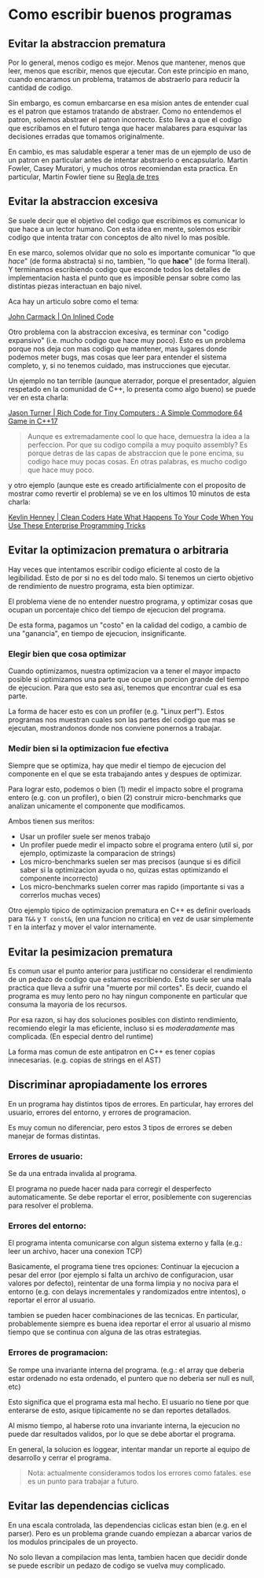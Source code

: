 # Como escribir buenos programas

## Evitar la abstraccion prematura

Por lo general, menos codigo es mejor. Menos que mantener, menos que
leer, menos que escribir, menos que ejecutar. Con este principio en
mano, cuando encaramos un problema, tratamos de abstraerlo para
reducir la cantidad de codigo.

Sin embargo, es comun embarcarse en esa mision antes de entender cual
es el patron que estamos tratando de abstraer. Como no entendemos el
patron, solemos abstraer el patron incorrecto. Esto lleva a que el
codigo que escribamos en el futuro tenga que hacer malabares para
esquivar las decisiones erradas que tomamos originalmente.

En cambio, es mas saludable esperar a tener mas de un ejemplo de
uso de un patron en particular antes de intentar abstraerlo o
encapsularlo. Martin Fowler, Casey Muratori, y muchos otros recomiendan
esta practica. En particular, Martin Fowler tiene su [Regla de tres](https://en.wikipedia.org/wiki/Rule_of_three_(computer_programming))

## Evitar la abstraccion excesiva

Se suele decir que el objetivo del codigo que escribimos es comunicar
lo que hace a un lector humano. Con esta idea en mente, solemos
escribir codigo que intenta tratar con conceptos de alto nivel lo mas
posible.

En ese marco, solemos olvidar que no solo es importante comunicar
"lo que *hace*" (de forma abstracta) si no, tambien, "lo que **hace**"
(de forma literal). Y terminamos escribiendo codigo que esconde todos
los detalles de implementacion hasta el punto que es imposible pensar
sobre como las distintas piezas interactuan en bajo nivel.

Aca hay un articulo sobre como el tema:

[John Carmack | On Inlined Code](http://number-none.com/blow/blog/programming/2014/09/26/carmack-on-inlined-code.html)

Otro problema con la abstraccion excesiva, es terminar con "codigo
expansivo" (i.e. mucho codigo que hace muy poco). Esto es un problema
porque nos deja con mas codigo que mantener, mas lugares donde podemos
meter bugs, mas cosas que leer para entender el sistema completo, y,
si no tenemos cuidado, mas instrucciones que ejecutar.

Un ejemplo no tan terrible (aunque aterrador, porque el presentador,
alguien respetado en la comunidad de C++, lo presenta como algo bueno)
se puede ver en esta charla:

[Jason Turner | Rich Code for Tiny Computers : A Simple Commodore 64 Game in C++17](https://www.youtube.com/watch?v=zBkNBP00wJE&t=4212s)

> Aunque es extremadamente cool lo que hace, demuestra la idea a la
> perfeccion. Por que su codigo compila a muy poquito assembly? Es porque
> detras de las capas de abstraccion que le pone encima, su codigo hace
> muy pocas cosas. En otras palabras, es mucho codigo que hace muy poco.

y otro ejemplo (aunque este es creado artificialmente con el proposito
de mostrar como revertir el problema) se ve en los ultimos 10 minutos
de esta charla:

[Kevlin Henney | Clean Coders Hate What Happens To Your Code When You Use These Enterprise Programming Tricks](https://youtu.be/brfqm9k6qzc?t=2609)


## Evitar la optimizacion prematura o arbitraria

Hay veces que intentamos escribir codigo eficiente al costo de la
legibilidad. Esto de por si no es del todo malo. Si tenemos un cierto
objetivo de rendimiento de nuestro programa, esta bien optimizar.

El problema viene de no entender nuestro programa, y optimizar cosas
que ocupan un porcentaje chico del tiempo de ejecucion del programa.

De esta forma, pagamos un "costo" en la calidad del codigo, a cambio
de una "ganancia", en tiempo de ejecucion, insignificante.

### Elegir bien que cosa optimizar

Cuando optimizamos, nuestra optimizacion va a tener el mayor impacto
posible si optimizamos una parte que ocupe un porcion grande del
tiempo de ejecucion. Para que esto sea asi, tenemos que encontrar
cual es esa parte.

La forma de hacer esto es con un profiler (e.g. "Linux perf"). Estos
programas nos muestran cuales son las partes del codigo que mas se
ejecutan, mostrandonos donde nos conviene ponernos a trabajar.

### Medir bien si la optimizacion fue efectiva

Siempre que se optimiza, hay que medir el tiempo de ejecucion del
componente en el que se esta trabajando antes y despues de optimizar.

Para lograr esto, podemos o bien (1) medir el impacto sobre el
programa entero (e.g. con un profiler), o bien (2) construir
micro-benchmarks que analizan unicamente el componente que modificamos.

Ambos tienen sus meritos:
 - Usar un profiler suele ser menos trabajo
 - Un profiler puede medir el impacto sobre el programa entero (util si, por ejemplo, optimizaste la comparacion de strings)
 - Los micro-benchmarks suelen ser mas precisos (aunque si es dificil saber si la optimizacion ayuda o no, quizas estas optimizando el componente incorrecto)
 - Los micro-benchmarks suelen correr mas rapido (importante si vas a correrlos muchas veces)

Otro ejemplo tipico de optimizacion prematura en C++ es definir
overloads para `T&&` y `T const&`, (en una funcion no critica) en vez
de usar simplemente `T` en la interfaz y mover el valor internamente.

## Evitar la pesimizacion prematura

Es comun usar el punto anterior para justificar no considerar el
rendimiento de un pedazo de codigo que estamos escribiendo.  Esto suele
ser una mala practica que lleva a sufrir una "muerte por mil cortes".
Es decir, cuando el programa es muy lento pero no hay ningun componente
en particular que consuma la mayoria de los recursos.

Por esa razon, si hay dos soluciones posibles con distinto rendimiento,
recomiendo elegir la mas eficiente, incluso si es *moderadamente* mas
complicada. (En especial dentro del runtime)

La forma mas comun de este antipatron en C++ es tener copias
innecesarias. (e.g. copias de strings en el AST)

## Discriminar apropiadamente los errores

En un programa hay distintos tipos de errores. En particular, hay
errores del usuario, errores del entorno, y errores de programacion.

Es muy comun no diferenciar, pero estos 3 tipos de errores se deben
manejar de formas distintas.

### Errores de usuario:

Se da una entrada invalida al programa.

El programa no puede hacer nada para corregir el desperfecto
automaticamente. Se debe reportar el error, posiblemente con
sugerencias para resolver el problema.

### Errores del entorno:

El programa intenta comunicarse con algun sistema externo y falla
(e.g.: leer un archivo, hacer una conexion TCP)

Basicamente, el programa tiene tres opciones: Continuar la ejecucion
a pesar del error (por ejemplo si falta un archivo de configuracion,
usar valores por defecto), reintentar de una forma limpia y no nociva
para el entorno (e.g. con delays incrementales y randomizados entre
intentos), o reportar el error al usuario.

tambien se pueden hacer combinaciones de las tecnicas. En particular,
probablemente siempre es buena idea reportar el error al usuario al
mismo tiempo que se continua con alguna de las otras estrategias.

### Errores de programacion:

Se rompe una invariante interna del programa.
(e.g.: el array que deberia estar ordenado no esta ordenado, el puntero
que no deberia ser null es null, etc)

Esto significa que el programa esta mal hecho. El usuario no tiene por
que enterarse de esto, asique tipicamente no se dan reportes detallados.

Al mismo tiempo, al haberse roto una invariante interna, la ejecucion
no puede dar resultados validos, por lo que se debe abortar el programa.

En general, la solucion es loggear, intentar mandar un reporte al
equipo de desarrollo y cerrar el programa.

> Nota: actualmente consideramos todos los errores como fatales. ese
> es un punto para trabajar a futuro.

## Evitar las dependencias ciclicas

En una escala controlada, las dependencias ciclicas estan bien (e.g.
en el parser). Pero es un problema grande cuando empiezan a abarcar
varios de los modulos principales de un proyecto.

No solo llevan a compilacion mas lenta, tambien hacen que decidir
donde se puede escribir un pedazo de codigo se vuelva muy complicado.
